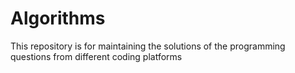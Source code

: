 # Algorithms
This repository is for maintaining the solutions of the programming questions from different coding platforms
